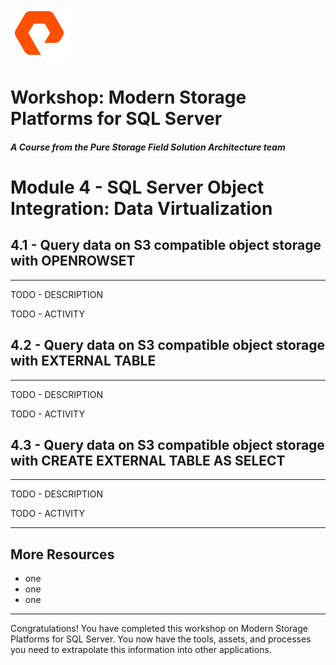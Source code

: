 ![](./../graphics/purestorage.png)


# Workshop: Modern Storage Platforms for SQL Server

#### <i>A Course from the Pure Storage Field Solution Architecture team</i>

# Module 4 - SQL Server Object Integration: Data Virtualization

## 4.1 - Query data on S3 compatible object storage with OPENROWSET
---
TODO - DESCRIPTION

TODO - ACTIVITY

## 4.2 - Query data on S3 compatible object storage with EXTERNAL TABLE
---
TODO - DESCRIPTION

TODO - ACTIVITY

## 4.3 - Query data on S3 compatible object storage with CREATE EXTERNAL TABLE AS SELECT
---
TODO - DESCRIPTION

TODO - ACTIVITY

---

## More Resources
- one
- one
- one

---

Congratulations! You have completed this workshop on Modern Storage Platforms for SQL Server. You now have the tools, assets, and processes you need to extrapolate this information into other applications.



